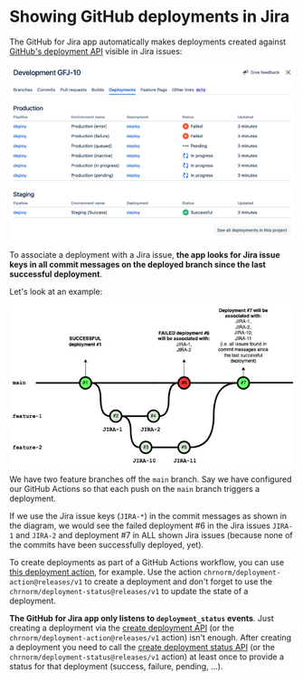 # Showing GitHub deployments in Jira

The GitHub for Jira app automatically makes deployments created against [GitHub's deployment API](https://docs.github.com/en/rest/reference/repos#deployments) visible in Jira issues:

![Deployments in Jira](./images/deployments-in-jira.png)

To associate a deployment with a Jira issue, **the app looks for Jira issue keys in all commit messages on the deployed branch since the last successful deployment**.

Let's look at an example:

![Builds are associated by putting Jira issue keys into commit messages](./images/associating-deployments.png)

We have two feature branches off the `main` branch. Say we have configured our GitHub Actions so that each push on the `main` branch triggers a deployment. 

If we use the Jira issue keys (`JIRA-*`) in the commit messages as shown in the diagram, we would see the failed deployment #6 in the Jira issues `JIRA-1` and `JIRA-2` and deployment #7 in ALL shown Jira issues (because none of the commits have been successfully deployed, yet).

To create deployments as part of a GitHub Actions workflow, you can use [this deployment action](https://github.com/chrnorm/deployment-action), for example. Use the action `chrnorm/deployment-action@releases/v1` to create a deployment and don't forget to use the `chrnorm/deployment-status@releases/v1` to update the state of a deployment.

**The GitHub for Jira app only listens to `deployment_status` events**. Just creating a deployment via the [create deployment API](https://docs.github.com/en/rest/reference/repos#create-a-deployment) (or the `chrnorm/deployment-action@releases/v1` action) isn't enough. After creating a deployment you need to call the [create deployment status API](https://docs.github.com/en/rest/reference/repos#create-a-deployment-status) (or the `chrnorm/deployment-status@releases/v1` action) at least once to provide a status for that deployment (success, failure, pending, ...).
